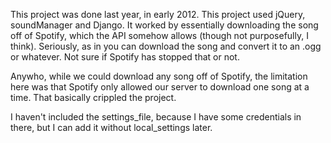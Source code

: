 This project was done last year, in early 2012. This project used jQuery, soundManager and Django. It worked by essentially downloading the song off of Spotify, which the API somehow allows (though not purposefully, I think). Seriously, as in you can download the song and convert it to an .ogg or whatever. Not sure if Spotify has stopped that or not.

Anywho, while we could download any song off of Spotify, the limitation here was that Spotify only allowed our server to download one song at a time. That basically crippled the project.

I haven't included the settings_file, because I have some credentials in there, but I can add it without local_settings later.
